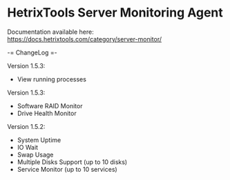 # HetrixTools Server Monitoring Agent

Documentation available here: https://docs.hetrixtools.com/category/server-monitor/


-= ChangeLog =-

Version 1.5.3:
- View running processes

Version 1.5.3:
- Software RAID Monitor
- Drive Health Monitor

Version 1.5.2:
- System Uptime
- IO Wait
- Swap Usage
- Multiple Disks Support (up to 10 disks)
- Service Monitor (up to 10 services)

